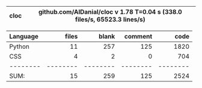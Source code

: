 cloc|github.com/AlDanial/cloc v 1.78  T=0.04 s (338.0 files/s, 65523.3 lines/s)
--- | ---

Language|files|blank|comment|code
:-------|-------:|-------:|-------:|-------:
Python|11|257|125|1820
CSS|4|2|0|704
--------|--------|--------|--------|--------
SUM:|15|259|125|2524
